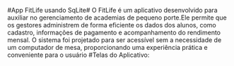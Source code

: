#App FitLife usando SqLite#
O FitLife é um aplicativo desenvolvido para auxiliar no gerenciamento de academias de pequeno porte.Ele permite que os gestores administrem de forma eficiente os dados dos alunos, como cadastro, informações de pagamento e acompanhamento do rendimento mensal. O sistema foi projetado para ser acessível sem a necessidade de um computador de mesa, proporcionando uma experiência prática e conveniente para o usuário
#Telas do Aplicativo:
